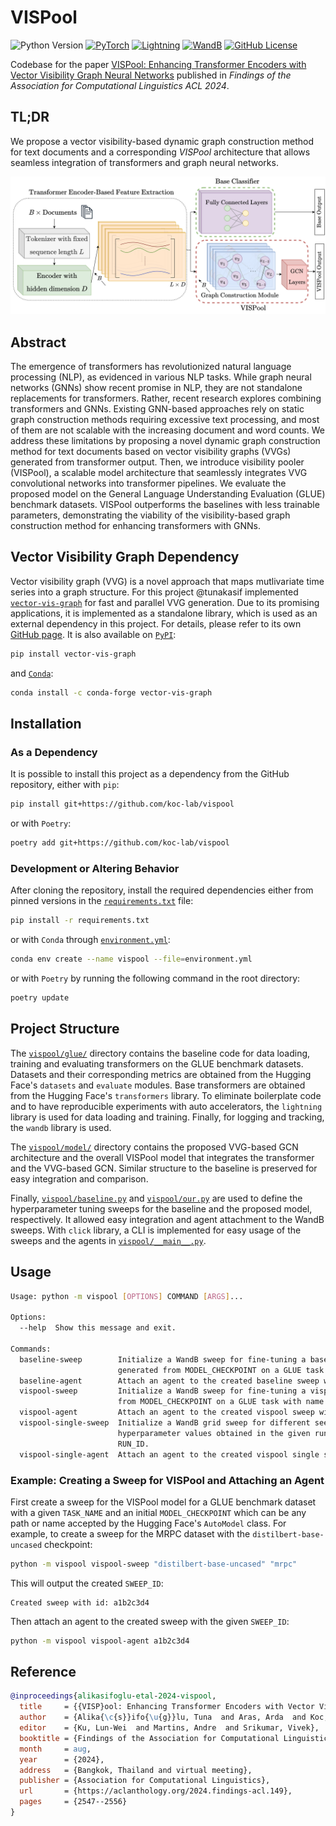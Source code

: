 # VISPool

![Python Version](https://img.shields.io/badge/python-3.10%20|%203.11-3670A0.svg?style=for-the-badge&logo=python&logoColor=ffdd54)
[![PyTorch](https://img.shields.io/badge/PyTorch-%23EE4C2C.svg?style=for-the-badge&logo=PyTorch&logoColor=white)](https://pytorch.org/)
[![Lightning](https://img.shields.io/badge/Lightning-%235835CC.svg?style=for-the-badge&logo=lightning&logoColor=white)](https://lightning.ai/)
[![WandB](https://img.shields.io/badge/Weights_&_Biases-FFCC33?style=for-the-badge&logo=WeightsAndBiases&logoColor=black)](https://wandb.ai/tunakasif/vispool)
[![GitHub License](https://img.shields.io/github/license/koc-lab/vispool?style=for-the-badge)](./LICENSE)

Codebase for the paper [VISPool: Enhancing Transformer Encoders with Vector Visibility Graph Neural Networks](https://aclanthology.org/2024.findings-acl.149/) published in _Findings of the Association for Computational Linguistics ACL 2024_.

## TL;DR

We propose a vector visibility-based dynamic graph construction method for text documents and a corresponding _VISPool_ architecture that allows seamless integration of transformers and graph neural networks.

![VISPool Architecture](./.github/architecture.png)

## Abstract

The emergence of transformers has revolutionized natural language processing (NLP), as evidenced in various NLP tasks. While graph neural networks (GNNs) show recent promise in NLP, they are not standalone replacements for transformers. Rather, recent research explores combining transformers and GNNs. Existing GNN-based approaches rely on static graph construction methods requiring excessive text processing, and most of them are not scalable with the increasing document and word counts. We address these limitations by proposing a novel dynamic graph construction method for text documents based on vector visibility graphs (VVGs) generated from transformer output. Then, we introduce visibility pooler (VISPool), a scalable model architecture that seamlessly integrates VVG convolutional networks into transformer pipelines. We evaluate the proposed model on the General Language Understanding Evaluation (GLUE) benchmark datasets. VISPool outperforms the baselines with less trainable parameters, demonstrating the viability of the visibility-based graph construction method for enhancing transformers with GNNs.

## Vector Visibility Graph Dependency

Vector visibility graph (VVG) is a novel approach that maps mutlivariate time series into a graph structure. For this project @tunakasif implemented [`vector-vis-graph`](https://github.com/tunakasif/vector-vis-graph/) for fast and parallel VVG generation. Due to its promising applications, it is implemented as a standalone library, which is used as an external dependency in this project. For details, please refer to its own [GitHub page](https://github.com/tunakasif/vector-vis-graph/). It is also available on [`PyPI`]():

```bash
pip install vector-vis-graph
```

and [`Conda`]():

```bash
conda install -c conda-forge vector-vis-graph
```

## Installation

### As a Dependency

It is possible to install this project as a dependency from the GitHub repository, either with `pip`:

```bash
pip install git+https://github.com/koc-lab/vispool
```

or with `Poetry`:

```bash
poetry add git+https://github.com/koc-lab/vispool
```

### Development or Altering Behavior

After cloning the repository, install the required dependencies either from pinned versions in the [`requirements.txt`](./requirements.txt) file:

```bash
pip install -r requirements.txt
```

or with `Conda` through [`environment.yml`](./environment.yml):

```bash
conda env create --name vispool --file=environment.yml
```

or with `Poetry` by running the following command in the root directory:

```bash
poetry update
```

## Project Structure

The [`vispool/glue/`](./vispool/glue/) directory contains the baseline code for data loading, training and evaluating transformers on the GLUE benchmark datasets. Datasets and their corresponding metrics are obtained from the Hugging Face's `datasets` and `evaluate` modules. Base transformers are obtained from the Hugging Face's `transformers` library. To eliminate boilerplate code and to have reproducible experiments with auto accelerators, the `lightning` library is used for data loading and training. Finally, for logging and tracking, the `wandb` library is used.

The [`vispool/model/`](./vispool/model/) directory contains the proposed VVG-based GCN architecture and the overall VISPool model that integrates the transformer and the VVG-based GCN. Similar structure to the baseline is preserved for easy integration and comparison.

Finally, [`vispool/baseline.py`](./vispool/baseline.py) and [`vispool/our.py`](./vispool/our.py) are used to define the hyperparameter tuning sweeps for the baseline and the proposed model, respectively. It allowed easy integration and agent attachment to the WandB sweeps. With `click` library, a CLI is implemented for easy usage of the sweeps and the agents in [`vispool/__main__.py`](./vispool/__main__.py).

## Usage

```bash
Usage: python -m vispool [OPTIONS] COMMAND [ARGS]...

Options:
  --help  Show this message and exit.

Commands:
  baseline-sweep        Initialize a WandB sweep for fine-tuning a baseline transformer model
                        generated from MODEL_CHECKPOINT on a GLUE task with name TASK_NAME.
  baseline-agent        Attach an agent to the created baseline sweep with the given SWEEP_ID.
  vispool-sweep         Initialize a WandB sweep for fine-tuning a vispool model generated
                        from MODEL_CHECKPOINT on a GLUE task with name TASK_NAME.
  vispool-agent         Attach an agent to the created vispool sweep with the given SWEEP_ID.
  vispool-single-sweep  Initialize a WandB grid sweep for different seeds with the
                        hyperparameter values obtained in the given run with the specified
                        RUN_ID.
  vispool-single-agent  Attach an agent to the created vispool single sweep with the given SWEEP_ID
```

### Example: Creating a Sweep for VISPool and Attaching an Agent

First create a sweep for the VISPool model for a GLUE benchmark dataset with a given `TASK_NAME` and an initial `MODEL_CHECKPOINT` which can be any path or name accepted by the Hugging Face's `AutoModel` class. For example, to create a sweep for the MRPC dataset with the `distilbert-base-uncased` checkpoint:

```bash
python -m vispool vispool-sweep "distilbert-base-uncased" "mrpc"
```

This will output the created `SWEEP_ID`:

```stdout
Created sweep with id: a1b2c3d4
```

Then attach an agent to the created sweep with the given `SWEEP_ID`:

```bash
python -m vispool vispool-agent a1b2c3d4
```

## Reference

```bibtex
@inproceedings{alikasifoglu-etal-2024-vispool,
  title     = {{VISP}ool: Enhancing Transformer Encoders with Vector Visibility Graph Neural Networks},
  author    = {Alika{\c{s}}ifo{\u{g}}lu, Tuna  and Aras, Arda  and Koc, Aykut},
  editor    = {Ku, Lun-Wei  and Martins, Andre  and Srikumar, Vivek},
  booktitle = {Findings of the Association for Computational Linguistics ACL 2024},
  month     = aug,
  year      = {2024},
  address   = {Bangkok, Thailand and virtual meeting},
  publisher = {Association for Computational Linguistics},
  url       = {https://aclanthology.org/2024.findings-acl.149},
  pages     = {2547--2556}
}
```
